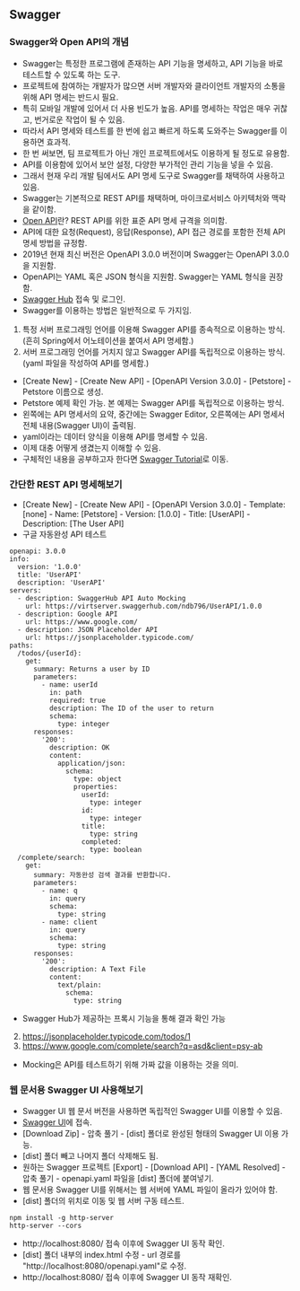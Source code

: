 ## Swagger
### Swagger와 Open API의 개념
* Swagger는 특정한 프로그램에 존재하는 API 기능을 명세하고, API 기능을 바로 테스트할 수 있도록 하는 도구.
* 프로젝트에 참여하는 개발자가 많으면 서버 개발자와 클라이언트 개발자의 소통을 위해 API 명세는 반드시 필요.
* 특히 모바일 개발에 있어서 더 사용 빈도가 높음. API를 명세하는 작업은 매우 귀찮고, 번거로운 작업이 될 수 있음.
* 따라서 API 명세와 테스트를 한 번에 쉽고 빠르게 하도록 도와주는 Swagger를 이용하면 효과적.
* 한 번 써보면, 팀 프로젝트가 아닌 개인 프로젝트에서도 이용하게 될 정도로 유용함.
* API를 이용함에 있어서 보안 설정, 다양한 부가적인 관리 기능을 넣을 수 있음.
* 그래서 현재 우리 개발 팀에서도 API 명세 도구로 Swagger를 채택하여 사용하고 있음.
* Swagger는 기본적으로 REST API를 채택하며, 마이크로서비스 아키텍처와 맥락을 같이함.
* [Open API](https://github.com/OAI/OpenAPI-Specification)란? REST API를 위한 표준 API 명세 규격을 의미함.
* API에 대한 요청(Request), 응답(Response), API 접근 경로를 포함한 전체 API 명세 방법을 규정함.
* 2019년 현재 최신 버전은 OpenAPI 3.0.0 버전이며 Swagger는 OpenAPI 3.0.0을 지원함.
* OpenAPI는 YAML 혹은 JSON 형식을 지원함. Swagger는 YAML 형식을 권장함.
* [Swagger Hub](https://swagger.io/tools/swaggerhub/) 접속 및 로그인.
* Swagger를 이용하는 방법은 일반적으로 두 가지임.
1) 특정 서버 프로그래밍 언어를 이용해 Swagger API를 종속적으로 이용하는 방식. (흔히 Spring에서 어노테이션을 붙여서 API 명세함.)
2) 서버 프로그래밍 언어를 거치지 않고 Swagger API를 독립적으로 이용하는 방식. (yaml 파일을 작성하여 API를 명세함.)
* [Create New] - [Create New API] - [OpenAPI Version 3.0.0] - [Petstore] - Petstore 이름으로 생성.
* Petstore 예제 확인 가능. 본 예제는 Swagger API를 독립적으로 이용하는 방식.
* 왼쪽에는 API 명세서의 요약, 중간에는 Swagger Editor, 오른쪽에는 API 명세서 전체 내용(Swagger UI)이 출력됨.
* yaml이라는 데이터 양식을 이용해 API를 명세할 수 있음.
* 이제 대충 어떻게 생겼는지 이해할 수 있음.
* 구체적인 내용을 공부하고자 한다면 [Swagger Tutorial](https://app.swaggerhub.com/help)로 이동.
### 간단한 REST API 명세해보기
* [Create New] - [Create New API] - [OpenAPI Version 3.0.0] - Template: [none] - Name: [Petstore] - Version: [1.0.0] - Title: [UserAPI] - Description: [The User API]
* 구글 자동완성 API 테스트
```
openapi: 3.0.0
info:
  version: '1.0.0'
  title: 'UserAPI'
  description: 'UserAPI'
servers:
  - description: SwaggerHub API Auto Mocking
    url: https://virtserver.swaggerhub.com/ndb796/UserAPI/1.0.0
  - description: Google API
    url: https://www.google.com/
  - description: JSON Placeholder API
    url: https://jsonplaceholder.typicode.com/
paths:
  /todos/{userId}:
    get:
      summary: Returns a user by ID
      parameters:
        - name: userId
          in: path
          required: true
          description: The ID of the user to return
          schema:
            type: integer
      responses:
        '200':
          description: OK
          content:
            application/json:
              schema:
                type: object
                properties:
                  userId:
                    type: integer
                  id:
                    type: integer
                  title:
                    type: string
                  completed:
                    type: boolean
  /complete/search:
    get:
      summary: 자동완성 검색 결과를 반환합니다.
      parameters:
        - name: q
          in: query
          schema:
            type: string
        - name: client
          in: query
          schema:
            type: string
      responses:
        '200':
          description: A Text File
          content:
            text/plain:
              schema:
                type: string
```
* Swagger Hub가 제공하는 프록시 기능을 통해 결과 확인 가능
2) https://jsonplaceholder.typicode.com/todos/1
1) https://www.google.com/complete/search?q=asd&client=psy-ab
* Mocking은 API를 테스트하기 위해 가짜 값을 이용하는 것을 의미.
### 웹 문서용 Swagger UI 사용해보기
* Swagger UI 웹 문서 버전을 사용하면 독립적인 Swagger UI를 이용할 수 있음.
* [Swagger UI](https://github.com/swagger-api/swagger-ui)에 접속.
* [Download Zip] - 압축 풀기 - [dist] 폴더로 완성된 형태의 Swagger UI 이용 가능.
* [dist] 폴더 빼고 나머지 폴더 삭제해도 됨.
* 원하는 Swagger 프로젝트 [Export] - [Download API] - [YAML Resolved] - 압축 풀기 - openapi.yaml 파일을 [dist] 폴더에 붙여넣기.
* 웹 문서용 Swagger UI를 위해서는 웹 서버에 YAML 파일이 올라가 있어야 함.
* [dist] 폴더의 위치로 이동 및 웹 서버 구동 테스트.
```
npm install -g http-server
http-server --cors
```
* http://localhost:8080/ 접속 이후에 Swagger UI 동작 확인. 
* [dist] 폴더 내부의 index.html 수정 - url 경로를 "http://localhost:8080/openapi.yaml"로 수정.
* http://localhost:8080/ 접속 이후에 Swagger UI 동작 재확인. 
